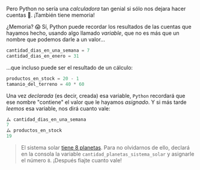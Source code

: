 Pero Python no sería una _calculadora_ tan genial si sólo nos dejara hacer cuentas 🤷. ¡También tiene memoria!

¿Memoria? :scream: Sí, Python puede recordar los resultados de las cuentas que hayamos hecho, usando algo llamado _variable_, que no es más que un nombre que podemos darle a un valor...

```python
cantidad_dias_en_una_semana = 7
cantidad_dias_en_enero = 31
```

...que incluso puede ser el resultado de un cálculo:

```python
productos_en_stock = 20 - 1
tamanio_del_terreno = 40 * 60
```

Una vez _declarada_ (es decir, creada) esa variable, `Python` recordará que ese nombre "contiene" el valor que le hayamos _asignado_. Y si más tarde _leemos_ esa variable, nos dirá cuanto vale: 

```python
ム cantidad_dias_en_una_semana
7
ム productos_en_stock
19
```

> El sistema solar [tiene 8 planetas](https://es.wikipedia.org/wiki/Sistema_solar). Para no olvidarnos de ello, declará en la consola la variable `cantidad_planetas_sistema_solar` y asignarle el número `8`. ¡Después fiajte cuanto vale!

